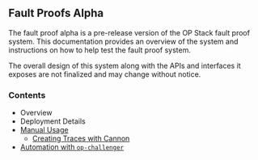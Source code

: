## Fault Proofs Alpha

The fault proof alpha is a pre-release version of the OP Stack fault proof system.
This documentation provides an overview of the system and instructions on how to help
test the fault proof system.

The overall design of this system along with the APIs and interfaces it exposes are not
finalized and may change without notice.

### Contents

 * Overview
 * Deployment Details
 * [Manual Usage](./manual.md)
   * [Creating Traces with Cannon](./cannon.md)
 * [Automation with `op-challenger`](./run-challenger.md)
